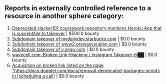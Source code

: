 ## Reports in externally controlled reference to a resource in another sphere category:
1. [Deprecated Hacker101 coursework repository mentions Heroku App that is susceptible to takeover](https://hackerone.com/reports/514451) | $500.0 bounty
2. [Subdomain takeover of mydailydev.starbucks.com](https://hackerone.com/reports/570651) | $0.0 bounty
3. [Subdomain takeover of www2.growasyouplan.com](https://hackerone.com/reports/1179193) | $0.0 bounty
4. [Subdomain takeover of v.zego.com](https://hackerone.com/reports/1180697) | $0.0 bounty
5. [wavecell.com: Broken Link Hijacking / Instagram Takeover @██](https://hackerone.com/reports/1826892) | $0.0 bounty
6. [Acquisition on broken link listed on the page "https://docs.doppler.com/docs/removal-deprecated-packages-scripts in [scheduling a call]](https://hackerone.com/reports/2418210) | $0.0 bounty